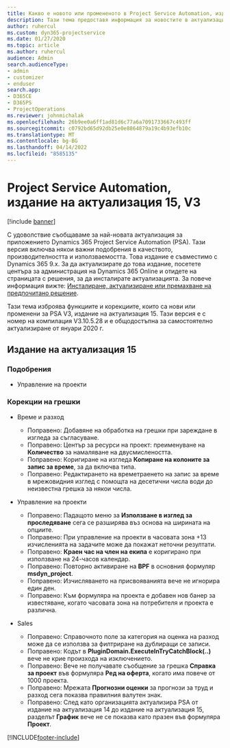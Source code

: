 ```yaml
---
title: Какво е новото или промененото в Project Service Automation, издание на актуализация 15, V3
description: Тази тема предоставя информация за новостите в актуализацията на Project Service Automation, издание 15, V3.
author: ruhercul
ms.custom: dyn365-projectservice
ms.date: 01/27/2020
ms.topic: article
ms.author: ruhercul
audience: Admin
search.audienceType:
- admin
- customizer
- enduser
search.app:
- D365CE
- D365PS
- ProjectOperations
ms.reviewer: johnmichalak
ms.openlocfilehash: 26b9ee0a6ff1ad81d6c77a6a7091733667c493ff
ms.sourcegitcommit: c0792bd65d92db25e0e8864879a19c4b93efb10c
ms.translationtype: MT
ms.contentlocale: bg-BG
ms.lasthandoff: 04/14/2022
ms.locfileid: "8585135"
---
```

# <a name="project-service-automation-update-release-15-v3"></a>Project Service Automation, издание на актуализация 15, V3

[!include [banner](../includes/psa-now-project-operations.md)]

С удоволствие съобщаваме за най-новата актуализация за приложението Dynamics 365 Project Service Automation (PSA). Тази версия включва някои важни подобрения в качеството, производителността и използваемостта. Това издание е съвместимо с Dynamics 365 9.x. За да актуализирате до това издание, посетете центъра за администрация на Dynamics 365 Online и отидете на страницата с решения, за да инсталирате актуализацията. За повече информация вижте: [Инсталиране, актуализиране или премахване на предпочитано решение](/power-platform/admin/install-remove-preferred-solution).

Тази тема изброява функциите и корекциите, които са нови или променени за PSA V3, издание на актуализация 15. Тази версия е с номер на компилация V3.10.5.28 и е общодостъпна за самостоятелно актуализиране от януари 2020 г.

## <a name="update-release-15"></a>Издание на актуализация 15 

### <a name="enhancements"></a>Подобрения

- Управление на проекти

### <a name="bug-fixes"></a>Корекции на грешки

- Време и разход

  - Поправено: Добавяне на обработка на грешки при зареждане в изгледа за съгласуване.
  - Поправено: Център за ресурси на проект: преименуване на **Количество** за намаляване на двусмислеността.
  - Поправено: Коригиране на изгледа **Копиране на колоните за запис за време**, за да включва типа.
  - Поправено: Редактирането на времетраенето на запис за време в мрежовидния изглед с помощта на десетични числа води до неизвестна грешка за някои числа.

- Управление на проекти

  - Поправено: Падащото меню за **Използване в изглед за проследяване** сега се разширява въз основа на ширината на опциите.
  - Поправено: При управление на проекти в часовата зона +13 изчисленията на задачите може да покажат неточни резултати.
  - Поправено: **Краен час на член на екипа** е коригирано при използване на 24-часов календар.
  - Поправено: Повторно активиране на **BPF** в основния формуляр **msdyn_project**.
  - Поправено: Изчисляването на присвояванията вече не игнорира един ден.
  - Поправено: Към формуляра на проекта е добавен нов банер за известяване, когато часовата зона на потребителя и проекта е различна.

- Sales

  - Поправено: Справочното поле за категория на оценка на разход може да се използва за филтриране на дублиращи се записи.
  - Поправено: Кодът в **PluginDomain.ExecuteInTryCatchBlock(..)** вече не крие произхода на изключението.
  - Поправено: Вече не получавате съобщение за грешка **Справка за проект** във формуляра **Ред на оферта**, когато има повече от 1000 проекта.
  - Поправено: Мрежата **Прогнозни оценки** за прогнози за труд и разход сега показва правилния валутен знак.
  - Поправено: След като организацията актуализира PSA от издание на актуализация 14 до издание на актуализация 15, разделът **График** вече не се показва като празен във формуляра **Проект**.


[!INCLUDE[footer-include](../includes/footer-banner.md)]
